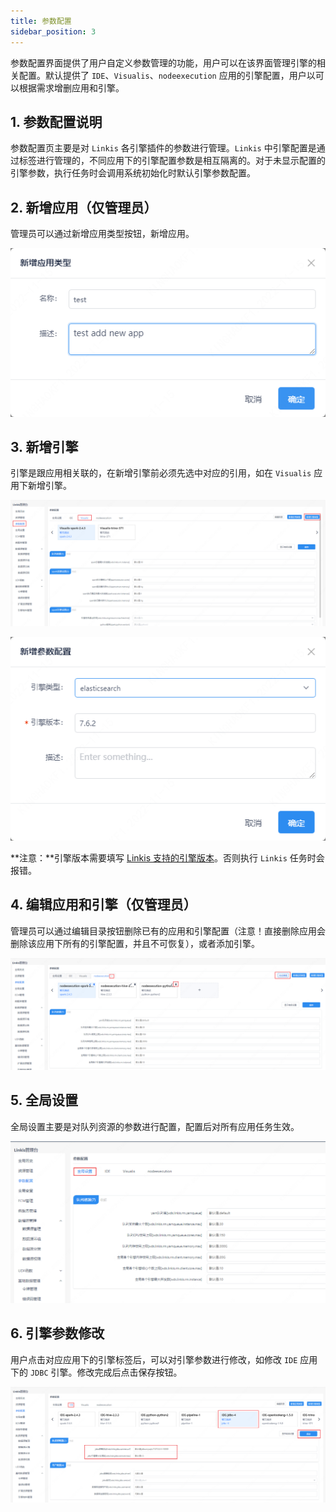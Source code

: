 ```yaml
---
title: 参数配置
sidebar_position: 3
---
```


参数配置界面提供了用户自定义参数管理的功能，用户可以在该界面管理引擎的相关配置。默认提供了 `IDE`、`Visualis`、`nodeexecution` 应用的引擎配置，用户以可以根据需求增删应用和引擎。

## 1. 参数配置说明
参数配置页主要是对 `Linkis` 各引擎插件的参数进行管理。`Linkis` 中引擎配置是通过标签进行管理的，不同应用下的引擎配置参数是相互隔离的。对于未显示配置的引擎参数，执行任务时会调用系统初始化时默认引擎参数配置。


## 2. 新增应用（仅管理员）
管理员可以通过新增应用类型按钮，新增应用。

![](../images/add-app.png)

## 3. 新增引擎

引擎是跟应用相关联的，在新增引擎前必须先选中对应的引用，如在 `Visualis` 应用下新增引擎。

![](../images/add-engine-btn.png)

![](../images/add-engine.png)

**注意：**引擎版本需要填写 [Linkis 支持的引擎版本](./overview.md)。否则执行 `Linkis` 任务时会报错。


## 4. 编辑应用和引擎（仅管理员）
管理员可以通过编辑目录按钮删除已有的应用和引擎配置（注意！直接删除应用会删除该应用下所有的引擎配置，并且不可恢复），或者添加引擎。

![](../images/del-app.png)

## 5. 全局设置

全局设置主要是对队列资源的参数进行配置，配置后对所有应用任务生效。

![](../images/global-conf.png)


## 6. 引擎参数修改

用户点击对应应用下的引擎标签后，可以对引擎参数进行修改，如修改 `IDE` 应用下的 `JDBC` 引擎。修改完成后点击保存按钮。

![](../images/engine-conf.png)


